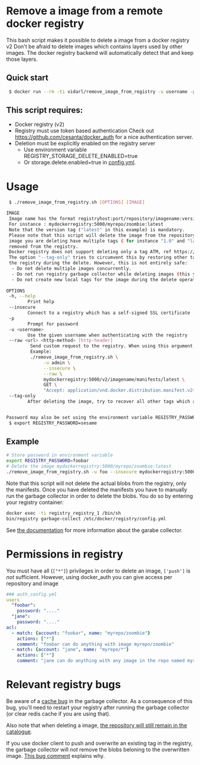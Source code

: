 # Remove a image from a remote docker registry

This bash script makes it possible to delete a image from a docker registry v2
Don't be afraid to delete images which contains layers used by other images. The docker registry backend will automatically detect that and keep those layers.

## Quick start

```sh
 $ docker run --rm -ti vidarl/remove_image_from_registry -u username -p myregistry:5000/myrepo/myimage:latest
```

## This script requires:
* Docker registry (v2)
* Registry must use token based authentication
   Check out https://github.com/cesanta/docker_auth for a nice authentication server.
* Deletion must be explicitly enabled on the registry server
  * Use environment variable REGISTRY_STORAGE_DELETE_ENABLED=true
  * Or storage.delete.enabled=true in [config.yml](https://docs.docker.com/registry/configuration/#delete).

# Usage

```sh
 $ ./remove_image_from_registry.sh [OPTIONS] [IMAGE]

IMAGE
 Image name has the format registryhost:port/repository/imagename:version
 For instance : mydockerregistry:5000/myrepo/zoombie:latest
 Note that the version tag ("latest" in this example) is mandatory.
 Please note that this script will delete the image from the repository, not only the tag; if the
 image you are deleting have multiple tags ( for instance "1.0" and "latest" ), both tags will be
 removed from the registry.
 Docker registry does not support deleting only a tag ATM, ref https://github.com/docker/distribution/issues/2317
 The option "--tag-only" tries to circumvent this by restoring other tags which also disappear from
 the registry during the delete. However, this is not entirely safe:
  - Do not delete multiple images concurrently.
  - Do not run registry garbage collector while deleting images (this you should never do anyway....).
  - Do not create new local tags for the image during the delete operation.
 
OPTIONS
 -h, --help
        Print help
 --insecure
        Connect to a registry which has a self-signed SSL certificate
 -p
        Prompt for password
 -u <username>
        Use the given username when authenticating with the registry
 --raw <url> <http-method> [http-header]
         Send custom request to the registry. When using this argument, do not use the  [IMAGE] argument too.
         Example:
         ./remove_image_from_registry.sh \
              -u admin \
              --insecure \
              --raw \
              mydockerregistry:5000/v2/imagename/manifests/latest \
              GET \
              "Accept: application/vnd.docker.distribution.manifest.v2+json"
 --tag-only
        After deleting the image, try to recover all other tags which also pointed to the image


Password may also be set using the environment variable REGISTRY_PASSWORD
 $ export REGISTRY_PASSWORD=sesame
```

## Example
```sh
# Store password in environment variable
export REGISTRY_PASSWORD=foobar
# Delete the image mydockerregistry:5000/myrepo/zoombie:latest
./remove_image_from_registry.sh -u foo --insecure mydockerregistry:5000/myrepo/zoombie:latest
```

Note that this script will not delete the actual blobs from the registry, only the manifests. Once you have deleted the manifests you have to manually run the garbage collector in order to delete the blobs. You do so by entering your registry container:

```sh
docker exec -ti registry_registry_1 /bin/sh
bin/registry garbage-collect /etc/docker/registry/config.yml
```

See [the documentation](https://docs.docker.com/registry/garbage-collection/) for more information about the garabe collector.



# Permissions in registry
You must have all (`["*"]`) privileges in order to delete an image, `['push']` is *not* sufficient.
However, using docker_auth you can give access per repository and image 

```yaml
### auth_config.yml
users
  "foobar":
    password: "...."
  "jane":
    password: "...."
acl:
  - match: {account: "foobar", name: "myrepo/zoombie"}
    actions: ["*"]
    comment: "foobar can do anything with image myrepo/zoombie"
  - match: {account: "jane", name: "myrepo/*"}
    actions: ["*"]
    comment: "jane can do anything with any image in the repo named myrepo"
```

# Relevant registry bugs
Be aware of a [cache bug](https://github.com/docker/distribution/issues/2094#issuecomment-326454550) in the garbage collector.
As a consequence of this bug, you'll need to restart your registry after running the garbage collector (or clear redis cache if you are using that).

Also note that when deleting a image, [the repository will still remain in the catalogue](https://github.com/docker/distribution/issues/2314).

If you use docker client to push and overwrite an existing tag in the registry, the garbage collector will *not*
remove the blobs beloning to the overwritten image. [This bug comment](https://github.com/docker/distribution/issues/2212#issuecomment-292021283) explains why.
